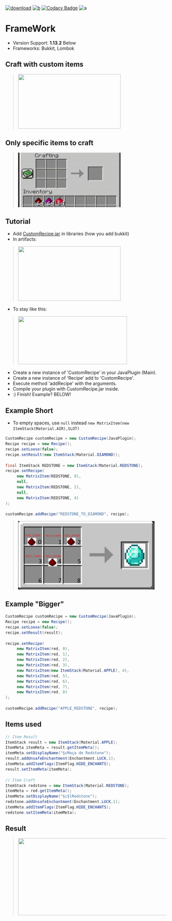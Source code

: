 [![download](https://img.shields.io/badge/download-java-green)](https://github.com/Nonopichy/CustomRecipe/releases/)
[![b](https://img.shields.io/badge/bstats-web%20-green)](https://bstats.org/plugin/bukkit/CustomRecipe/13372/)
[![Codacy Badge](https://app.codacy.com/project/badge/Grade/59c6e66b3ed44870b1077b7732e4d770)](https://www.codacy.com/gh/Nonopichy/CustomRecipe/dashboard?utm_source=github.com&amp;utm_medium=referral&amp;utm_content=Nonopichy/CustomRecipe&amp;utm_campaign=Badge_Grade)
![a](https://user-images.githubusercontent.com/68911691/141825718-07df0c81-1de8-42c7-92fc-f13ba54bef96.png)

# FrameWork
-   Version Support: **1.13.2** Below
-   Frameworks: Bukkit, Lombok

## Craft with custom items
>   <img src="img/gif2.gif" width="320" height="170">

## Only specific items to craft
>   <img src="img/gif1.gif" width="320" height="170" >

## Tutorial
-   Add [CustomRecipe.jar](https://github.com/Nonopichy/CustomRecipe/releases/) in libraries (how you add bukkit)
-   In artifacts:
>   <img src="https://user-images.githubusercontent.com/68911691/141841508-275de82a-f33b-40a6-9cf3-517c554774c0.png" width="320" height="170" >
-   To stay like this:
>   <img src="https://user-images.githubusercontent.com/68911691/141841500-55b8c4ed-3d82-40a7-a816-a14373a19c37.png" width="340" height="150" >

-   Create a new instance of 'CustomRecipe' in your JavaPlugin (Main).
-   Create a new instance of 'Recipe' add to 'CustomRecipe'.
-   Execute method 'addRecipe' with the arguments.
-   Compile your plugin with CustomRecipe.jar inside.
-   :) Finish! Example? BELOW!

## Example Short

-   To empty spaces, use ```null``` instead ```new MatrixItem(new ItemStack(Material.AIR),SLOT)```
```java
CustomRecipe customRecipe = new CustomRecipe(JavaPlugin);
Recipe recipe = new Recipe();
recipe.setLoose(false);
recipe.setResult(new ItemStack(Material.DIAMOND));
        
final ItemStack REDSTONE = new ItemStack(Material.REDSTONE);
recipe.setRecipe(
     new MatrixItem(REDSTONE, 0),
     null,
     new MatrixItem(REDSTONE, 2),
     null,
     new MatrixItem(REDSTONE, 4)
);
     
customRecipe.addRecipe("REDSTONE_TO_DIAMOND", recipe);
```

>   <img src="img/matrix_example.png" width="426" height="213" >

## Example "Bigger"

```java
CustomRecipe customRecipe = new CustomRecipe(JavaPlugin);
Recipe recipe = new Recipe();
recipe.setLoose(false);
recipe.setResult(result);
        
recipe.setRecipe(
     new MatrixItem(red, 0),
     new MatrixItem(red, 1),
     new MatrixItem(red, 2),
     new MatrixItem(red, 3),
     new MatrixItem(new ItemStack(Material.APPLE), 4),
     new MatrixItem(red, 5),
     new MatrixItem(red, 6),
     new MatrixItem(red, 7),
     new MatrixItem(red, 8)
);
     
customRecipe.addRecipe("APPLE_REDSTONE", recipe);
```

## Items used

```java
// Item Result
ItemStack result = new ItemStack(Material.APPLE);
ItemMeta itemMeta = result.getItemMeta();
itemMeta.setDisplayName("§cMaça de Redstone");
result.addUnsafeEnchantment(Enchantment.LUCK,1);
itemMeta.addItemFlags(ItemFlag.HIDE_ENCHANTS);
result.setItemMeta(itemMeta);

// Item Craft
ItemStack redstone = new ItemStack(Material.REDSTONE);
itemMeta = red.getItemMeta();
itemMeta.setDisplayName("§c§lRedstone");
redstone.addUnsafeEnchantment(Enchantment.LUCK,1);
itemMeta.addItemFlags(ItemFlag.HIDE_ENCHANTS);
redstone.setItemMeta(itemMeta);
```

## Result

>   <img src="https://user-images.githubusercontent.com/68911691/141708122-952daa07-f8dc-4b80-92e6-335b915587bc.png" width="520" height="240">
